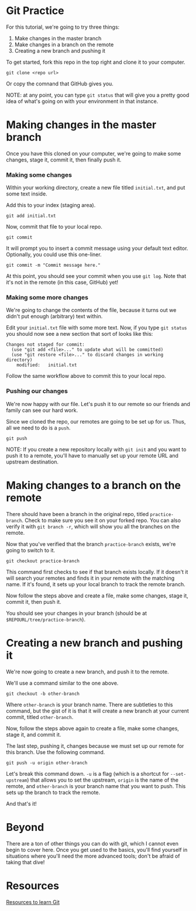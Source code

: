# Git Practice

For this tutorial, we're going to try three things:
1. Make changes in the master branch  
2. Make changes in a branch on the remote  
3. Creating a new branch and pushing it  

To get started, fork this repo in the top right and clone it to your computer.

```
git clone <repo url>
```
Or copy the comnand that GitHub gives you. 


NOTE: at any point, you can type `git status` that will give you a pretty good idea of what's going on with your environment in that instance.


# Making changes in the master branch

Once you have this cloned on your computer, we're going to make some changes, stage it, commit it, then finally push it.


### Making some changes

Within your working directory, create a new file titled `initial.txt`, and put some text inside.

Add this to your index (staging area).
```
git add initial.txt
```

Now, commit that file to your local repo.
```
git commit
```
It will prompt you to insert a commit message using your default text editor. Optionally, you could use this one-liner.
```
git commit -m "Commit message here."
```
At this point, you should see your commit when you use `git log`. Note that it's not in the remote (in this case, GitHub) yet! 

### Making some more changes

We're going to change the contents of the file, because it turns out we didn't put enough (arbitrary) text within. 

Edit your `initial.txt` file with some more text. Now, if you type `git status` you should now see a new section that sort of looks like this:
```
Changes not staged for commit:
  (use "git add <file>..." to update what will be committed)
  (use "git restore <file>..." to discard changes in working directory)
	modified:   initial.txt
```
Follow the same workflow above to commit this to your local repo.

### Pushing our changes

We're now happy with our file. Let's push it to our remote so our friends and family can see our hard work. 

Since we cloned the repo, our remotes are going to be set up for us. Thus, all we need to do is a `push`.
```
git push
```

NOTE: If you create a new repository locally with `git init` and you want to push it to a remote, you'll have to manually set up your remote URL and upstream destination.


# Making changes to a branch on the remote

There should have been a branch in the original repo, titled `practice-branch`. Check to make sure you see it on your forked repo. You can also verify it with `git branch -r`, which will show you all the branches on the remote.

Now that you've verified that the branch `practice-branch` exists, we're going to switch to it.
```
git checkout practice-branch
```
This command first checks to see if that branch exists locally. If it doesn't it will search your remotes and finds it in your remote with the matching name. If it's found, it sets up your local branch to track the remote branch.

Now follow the steps above and create a file, make some changes, stage it, commit it, then push it. 

You should see your changes in your branch (should be at `$REPOURL/tree/practice-branch`).

# Creating a new branch and pushing it

We're now going to create a new branch, and push it to the remote. 

We'll use a command similar to the one above.
```
git checkout -b other-branch
```
Where `other-branch` is your branch name. There are subtleties to this command, but the gist of it is that it will create a new branch at your current commit, titled `other-branch`. 


Now, follow the steps above again to create a file, make some changes, stage it, and commit it. 

The last step, pushing it, changes because we must set up our remote for this branch. Use the following command.

```
git push -u origin other-branch
```
Let's break this command down. `-u` is a flag (which is a shortcut for `--set-upstream`) that allows you to set the upstream, `origin` is the name of the remote, and `other-branch` is your branch name that you want to push. This sets up the branch to track the remote. 

And that's it! 

# Beyond

There are a ton of other things you can do with git, which I cannot even begin to cover here. Once you get used to the basics, you'll find yourself in situations where you'll need the more advanced tools; don't be afraid of taking that dive!  

# Resources

[Resources to learn Git](http://try.github.io/)
